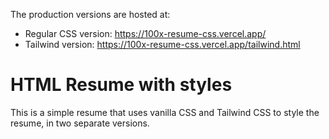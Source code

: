 The production versions are hosted at:

- Regular CSS version: https://100x-resume-css.vercel.app/
- Tailwind version: https://100x-resume-css.vercel.app/tailwind.html

# HTML Resume with styles

This is a simple resume that uses vanilla CSS and Tailwind CSS to style the resume, in two separate versions.
